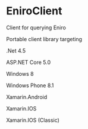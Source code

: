 # EniroClient
Client for querying Eniro

Portable client library targeting

.Net 4.5

ASP.NET Core 5.0

Windows 8

Windows Phone 8.1

Xamarin.Android

Xamarin.IOS

Xamarin.IOS (Classic)
